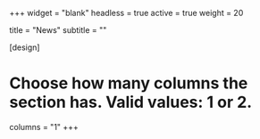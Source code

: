 +++
widget = "blank"
headless = true
active = true
weight = 20

title = "News"
subtitle = ""

[design]
  # Choose how many columns the section has. Valid values: 1 or 2.
  columns = "1"
+++